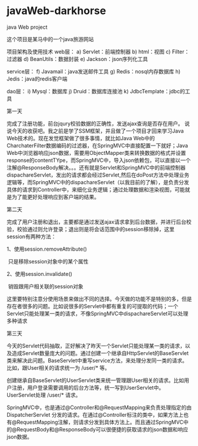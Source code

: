 # javaWeb-darkhorse
java Web project

这个项目是某马中的一个java旅游网站

项目架构及使用技术
web层：
  a)	Servlet：前端控制器
  b)	html：视图
  c)	Filter：过滤器
  d)	BeanUtils：数据封装
  e)	Jackson：json序列化工具

service层：
  f)	Javamail：java发送邮件工具
  g)	Redis：nosql内存数据库 
  h)	Jedis：java的redis客户端

dao层：
  i)	Mysql：数据库
  j)	Druid：数据库连接池
  k)	JdbcTemplate：jdbc的工具

第一天 

完成了注册功能，前台jqury校验数据的正确性，发送ajax查询是否存在用户。
  说说今天的收获吧。我之前是学了SSM框架，并且做了一个项目才回来学习Java Web技术的。现在发觉框架做了很多事情，就比如Java Web中的CharchaterFilter数据编码的过滤器，在SpringMVC中直接配置一下就好；Java Web中浏览器响应json数据，需要用ObjectMapper类来转换数据的格式并设置response的contentTYpe，而SpringMVC中，导入json依赖包，可以直接以一个注解@ResponseBody解决。。。还有就是Servlet和SpringMVC中的前端控制器dispachareServlet，发出的请求都会经过Servlet,然后在doPost方法中处理业务逻辑等，而SpringMVC中的dispachareServlet（以我目前的了解），是负责分发具体的请求到Controller中，来细化业务逻辑；通过处理数据和渲染视图，可能就是为了能更好处理响应到客户端的结果。



第二天

完成了用户注册和退出，主要都是通过发送ajax请求拿到后台数据，并进行后台校验，校验通过则允许登录；退出则是将会话范围中的session移除掉，这里session有两种方法：

1、使用session.removeAttribute() 

​		只是移除session对象中的某个属性

2、使用session.invalidate()

​		销毁跟用户相关联的session对象

这里要特别注意分使用场景来做出不同的选择。今天做的功能不是特别的多，但是存在者很多的问题。比如说很多的Servlet中都有重复的可提取的代码；一个Servlet只能处理某一类的请求，不像SpringMVC中dispachareServlet可以处理多种请求



第三天

今天的Servlet代码抽取，正好解决了昨天一个Servlet只能处理某一类的请求，以及造成Servlet数量庞大的问题。通过创建一个继承自HttpServlet的BaseServlet类来解决此问题。BaseServlet中重写service方法，来处理分发同一类的请求。比如，跟User相关的请求统一为 /user/* 等。

创建继承自BaseServlet的UserServlet类来统一管理跟User相关的请求。比如用户注册，用户登录需要调用的后台方法等，统一写到UserServlet中。UserServlet处理 /user/* 请求。

SpringMVC中，也是通过@Controller和@RequestMapping来负责处理指定的由 DispatcherServlet 分发的请求。在通过@Controller标注的类中，如果方法上也有@RequestMapping注解，则请求分发到具体方法上。而且通过SpringMVC中的@RequestBody和@ResponseBody可以很便捷的获取请求的json数据和响应json数据。

